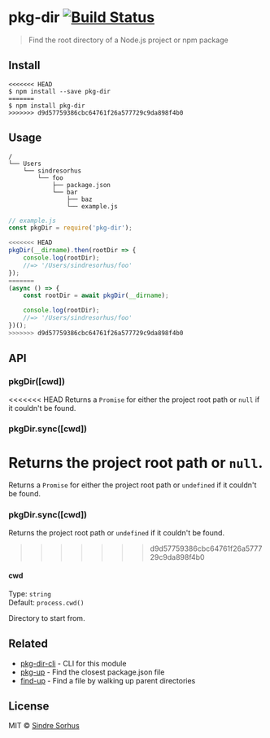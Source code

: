 # pkg-dir [![Build Status](https://travis-ci.org/sindresorhus/pkg-dir.svg?branch=master)](https://travis-ci.org/sindresorhus/pkg-dir)

> Find the root directory of a Node.js project or npm package


## Install

```
<<<<<<< HEAD
$ npm install --save pkg-dir
=======
$ npm install pkg-dir
>>>>>>> d9d57759386cbc64761f26a577729c9da898f4b0
```


## Usage

```
/
└── Users
    └── sindresorhus
        └── foo
            ├── package.json
            └── bar
                ├── baz
                └── example.js
```

```js
// example.js
const pkgDir = require('pkg-dir');

<<<<<<< HEAD
pkgDir(__dirname).then(rootDir => {
	console.log(rootDir);
	//=> '/Users/sindresorhus/foo'
});
=======
(async () => {
	const rootDir = await pkgDir(__dirname);

	console.log(rootDir);
	//=> '/Users/sindresorhus/foo'
})();
>>>>>>> d9d57759386cbc64761f26a577729c9da898f4b0
```


## API

### pkgDir([cwd])

<<<<<<< HEAD
Returns a `Promise` for either the project root path or `null` if it couldn't be found.

### pkgDir.sync([cwd])

Returns the project root path or `null`.
=======
Returns a `Promise` for either the project root path or `undefined` if it couldn't be found.

### pkgDir.sync([cwd])

Returns the project root path or `undefined` if it couldn't be found.
>>>>>>> d9d57759386cbc64761f26a577729c9da898f4b0

#### cwd

Type: `string`<br>
Default: `process.cwd()`

Directory to start from.


## Related

- [pkg-dir-cli](https://github.com/sindresorhus/pkg-dir-cli) - CLI for this module
- [pkg-up](https://github.com/sindresorhus/pkg-up) - Find the closest package.json file
- [find-up](https://github.com/sindresorhus/find-up) - Find a file by walking up parent directories


## License

MIT © [Sindre Sorhus](https://sindresorhus.com)
